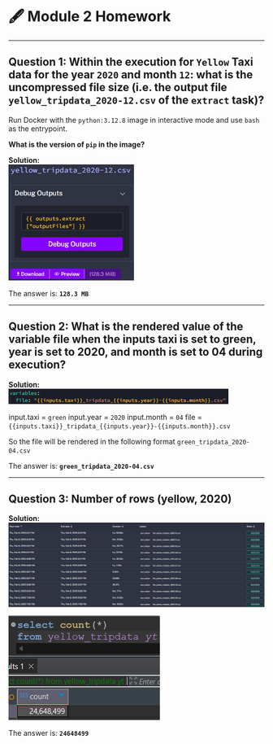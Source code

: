 # 🖋️ Module 2 Homework

---

## Question 1: Within the execution for `Yellow` Taxi data for the year `2020` and month `12`: what is the uncompressed file size (i.e. the output file `yellow_tripdata_2020-12.csv` of the `extract` task)?

Run Docker with the `python:3.12.8` image in interactive mode and use `bash` as the entrypoint.

**What is the version of `pip` in the image?**

**Solution:**  
![Solution Image](picture/01_solve.png)

The answer is: **`128.3 MB`**

---

## Question 2: What is the rendered value of the variable file when the inputs taxi is set to green, year is set to 2020, and month is set to 04 during execution?

**Solution:**  
![Solution Image](picture/02_solve.png)

input.taxi = `green`
input.year = `2020`
input.month = `04`
file = `{{inputs.taxi}}_tripdata_{{inputs.year}}-{{inputs.month}}.csv`

So the file will be rendered in the following format `green_tripdata_2020-04.csv`

The answer is: **`green_tripdata_2020-04.csv`**

---

## Question 3: Number of rows (yellow, 2020)

**Solution:**  
![Solution Image](picture/03_1_solve.png)

![Solution Image](picture/03_2_solve.png)

The answer is: **`24648499`**
